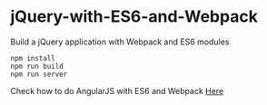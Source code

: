 # jQuery-with-ES6-and-Webpack
Build a jQuery application with Webpack and ES6 modules

````
npm install
npm run build
npm run server
````

Check how to do AngularJS with ES6 and Webpack <a href="http://angular-tips.com/blog/2015/06/using-angular-1-dot-x-with-es6-and-webpack/">Here</a>

